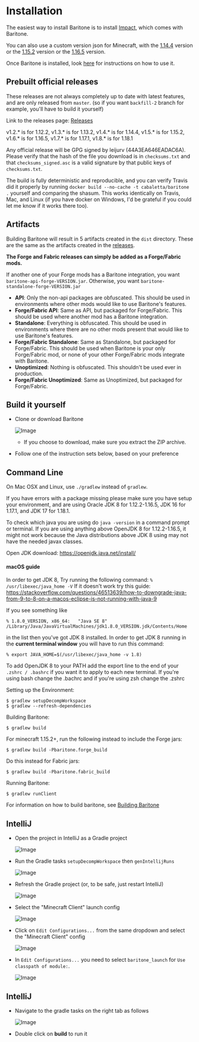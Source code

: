 # Installation

The easiest way to install Baritone is to install [Impact](https://impactclient.net/), which comes with Baritone.

You can also use a custom version json for Minecraft, with the [1.14.4](https://www.dropbox.com/s/rkml3hjokd3qv0m/1.14.4-Baritone.zip?dl=1) version or the [1.15.2](https://www.dropbox.com/s/8rx6f0kts9hvd4f/1.15.2-Baritone.zip?dl=1) version or the [1.16.5](https://www.dropbox.com/s/i6f292o2i7o9acp/1.16.5-Baritone.zip?dl=1) version.

Once Baritone is installed, look [here](USAGE.md) for instructions on how to use it.

## Prebuilt official releases
These releases are not always completely up to date with latest features, and are only released from `master`. (so if you want `backfill-2` branch for example, you'll have to build it yourself)

Link to the releases page: [Releases](https://github.com/cabaletta/baritone/releases)

v1.2.* is for 1.12.2, v1.3.* is for 1.13.2, v1.4.* is for 1.14.4, v1.5.* is for 1.15.2, v1.6.* is for 1.16.5, v1.7.* is for 1.17.1, v1.8.* is for 1.18.1

Any official release will be GPG signed by leijurv (44A3EA646EADAC6A). Please verify that the hash of the file you download is in `checksums.txt` and that `checksums_signed.asc` is a valid signature by that public keys of `checksums.txt`. 

The build is fully deterministic and reproducible, and you can verify Travis did it properly by running `docker build --no-cache -t cabaletta/baritone .` yourself and comparing the shasum. This works identically on Travis, Mac, and Linux (if you have docker on Windows, I'd be grateful if you could let me know if it works there too).


## Artifacts

Building Baritone will result in 5 artifacts created in the ``dist`` directory. These are the same as the artifacts created in the [releases](https://github.com/cabaletta/baritone/releases).

**The Forge and Fabric releases can simply be added as a Forge/Fabric mods.**

If another one of your Forge mods has a Baritone integration, you want `baritone-api-forge-VERSION.jar`. Otherwise, you want `baritone-standalone-forge-VERSION.jar`

- **API**: Only the non-api packages are obfuscated. This should be used in environments where other mods would like to use Baritone's features.
- **Forge/Fabric API**: Same as API, but packaged for Forge/Fabric. This should be used where another mod has a Baritone integration.
- **Standalone**: Everything is obfuscated. This should be used in environments where there are no other mods present that would like to use Baritone's features.
- **Forge/Fabric Standalone**: Same as Standalone, but packaged for Forge/Fabric. This should be used when Baritone is your only Forge/Fabric mod, or none of your other Forge/Fabric mods integrate with Baritone.
- **Unoptimized**: Nothing is obfuscated. This shouldn't be used ever in production.
- **Forge/Fabric Unoptimized**: Same as Unoptimized, but packaged for Forge/Fabric.

## Build it yourself
- Clone or download Baritone

  ![Image](https://i.imgur.com/kbqBtoN.png)
  - If you choose to download, make sure you extract the ZIP archive.
- Follow one of the instruction sets below, based on your preference

## Command Line
On Mac OSX and Linux, use `./gradlew` instead of `gradlew`.

If you have errors with a package missing please make sure you have setup your environment, and are using Oracle JDK 8 for 1.12.2-1.16.5, JDK 16 for 1.17.1, and JDK 17 for 1.18.1.

To check which java you are using do 
`java -version` in a command prompt or terminal.
If you are using anything above OpenJDK 8 for 1.12.2-1.16.5, it might not work because the Java distributions above JDK 8 using may not have the needed javax classes.

Open JDK download: https://openjdk.java.net/install/
#### macOS guide
In order to get JDK 8, Try running the following command:
`% /usr/libexec/java_home -V`
If it doesn't work try this guide: https://stackoverflow.com/questions/46513639/how-to-downgrade-java-from-9-to-8-on-a-macos-eclipse-is-not-running-with-java-9

If you see something like

`% 1.8.0_VERSION, x86_64:	"Java SE 8"	/Library/Java/JavaVirtualMachines/jdk1.8.0_VERSION.jdk/Contents/Home`

in the list then you've got JDK 8 installed. 
In order to get JDK 8 running in the **current terminal window** you will have to run this command: 

`% export JAVA_HOME=$(/usr/libexec/java_home -v 1.8)`

To add OpenJDK 8 to your PATH add the export line to the end of your `.zshrc / .bashrc` if you want it to apply to each new terminal. If you're using bash change the .bachrc and if you're using zsh change the .zshrc

Setting up the Environment:

```
$ gradlew setupDecompWorkspace
$ gradlew --refresh-dependencies
```

Building Baritone: 

```
$ gradlew build
```

For minecraft 1.15.2+, run the following instead to include the Forge jars:

```
$ gradlew build -Pbaritone.forge_build
```

Do this instead for Fabric jars:

```
$ gradlew build -Pbaritone.fabric_build
```

Running Baritone:

```
$ gradlew runClient
```

For information on how to build baritone, see [Building Baritone](#building-baritone)

## IntelliJ
- Open the project in IntelliJ as a Gradle project
  
  ![Image](https://i.imgur.com/jw7Q6vY.png)

- Run the Gradle tasks `setupDecompWorkspace` then `genIntellijRuns`
  
  ![Image](https://i.imgur.com/QEfVvWP.png)

- Refresh the Gradle project (or, to be safe, just restart IntelliJ)
  
  ![Image](https://i.imgur.com/3V7EdWr.png)

- Select the "Minecraft Client" launch config
  
  ![Image](https://i.imgur.com/1qz2QGV.png)

- Click on ``Edit Configurations...`` from the same dropdown and select the "Minecraft Client" config
  
  ![Image](https://i.imgur.com/s4ly0ZF.png)

- In `Edit Configurations...` you need to select `baritone_launch` for `Use classpath of module:`.
  
  ![Image](https://i.imgur.com/hrLhG9u.png)

## IntelliJ

- Navigate to the gradle tasks on the right tab as follows

  ![Image](https://i.imgur.com/PE6r9iN.png)

- Double click on **build** to run it
